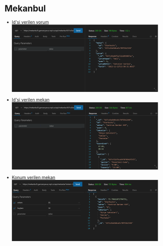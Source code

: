 # Mekanbul

- [Id'si verilen yorum](https://mekanbul5.gamzeryavuz.repl.co/api/mekanlar/637cd3a560ce5c78f55b2349/yorumlar/637cd3a8df2a7211893887ac)
  ![](https://github.com/gamzeeryavuz/mekanbul/blob/odev5/resimler/BelirliYorum.PNG)

- [Id'si verilen mekan](https://mekanbul5.gamzeryavuz.repl.co/api/mekanlar/637cd3a560ce5c78f55b2349)
 ![](https://github.com/gamzeeryavuz/mekanbul/blob/odev5/resimler/belirliMekan.PNG)
 
- [Konum verilen mekan](https://mekanbul5.gamzeryavuz.repl.co/api/mekanlar?enlem=35.&&boylam=34)
  ![](https://github.com/gamzeeryavuz/mekanbul/blob/odev5/resimler/konumMekan.PNG)
